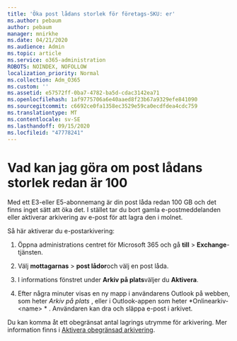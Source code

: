 ```yaml
---
title: 'Öka post lådans storlek för företags-SKU: er'
ms.author: pebaum
author: pebaum
manager: mnirkhe
ms.date: 04/21/2020
ms.audience: Admin
ms.topic: article
ms.service: o365-administration
ROBOTS: NOINDEX, NOFOLLOW
localization_priority: Normal
ms.collection: Adm_O365
ms.custom: ''
ms.assetid: e57572ff-0ba7-4782-ba5d-cdac3142ea71
ms.openlocfilehash: 1af9775706a6e40aaed8f23b67a9329efe841090
ms.sourcegitcommit: c6692ce0fa1358ec3529e59ca0ecdfdea4cdc759
ms.translationtype: MT
ms.contentlocale: sv-SE
ms.lasthandoff: 09/15/2020
ms.locfileid: "47778241"
---
```

# <a name="what-to-do-if-your-mailbox-size-is-already-100gb"></a>Vad kan jag göra om post lådans storlek redan är 100

Med ett E3-eller E5-abonnemang är din post låda redan 100 GB och det finns inget sätt att öka det. I stället tar du bort gamla e-postmeddelanden eller aktiverar arkivering av e-post för att lagra den i molnet. 
  
Så här aktiverar du e-postarkivering:
  
1. Öppna administrations centret för Microsoft 365 och gå **till** \> **Exchange**-tjänsten. 
    
2. Välj **mottagarnas** \> **post lådor**och välj en post låda. 
    
3. I informations fönstret under **Arkiv på plats**väljer du **Aktivera**. 
    
4. Efter några minuter visas en ny mapp i användarens Outlook på webben, som heter *Arkiv på plats* , eller i Outlook-appen som heter *Onlinearkiv- \<name\> * . Användaren kan dra och släppa e-post i arkivet. 
    
Du kan komma åt ett obegränsat antal lagrings utrymme för arkivering. Mer information finns i [Aktivera obegränsad arkivering](https://docs.microsoft.com/microsoft-365/compliance/enable-unlimited-archiving).
  

